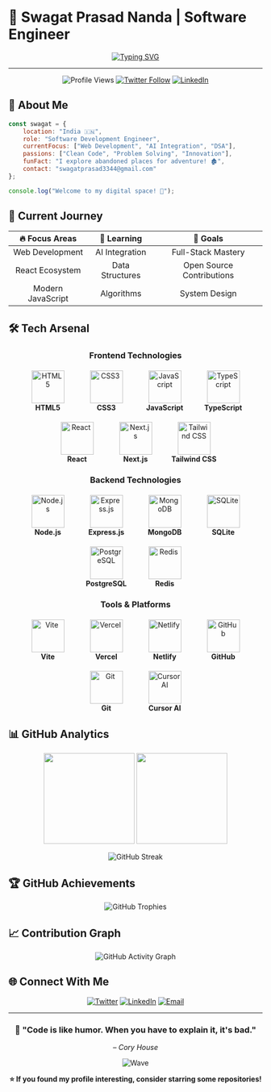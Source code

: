 # 🚀 **Swagat Prasad Nanda** | Software Engineer

<div align="center">
  
[![Typing SVG](https://readme-typing-svg.demolab.com?font=Fira+Code&weight=600&size=28&duration=3000&pause=1000&color=00D9FF&center=true&vCenter=true&width=600&height=100&lines=Hey+there!+I'm+Swagat+👋;Software+Engineer+%7C+India+🇮🇳;Building+the+future+with+code+💻;AI+%2B+Web+Dev+Enthusiast+🤖)](https://git.io/typing-svg)

</div>

---

<div align="center">
  
![Profile Views](https://komarev.com/ghpvc/?username=code-name-healer&label=Profile%20Views&color=00d9ff&style=for-the-badge)
[![Twitter Follow](https://img.shields.io/twitter/follow/codename_healer?logo=twitter&style=for-the-badge&color=1DA1F2)](https://twitter.com/codename_healer)
[![LinkedIn](https://img.shields.io/badge/LinkedIn-Connect-blue?style=for-the-badge&logo=linkedin)](https://linkedin.com/in/swagat-nanda)

</div>

## 🌟 **About Me**

```javascript
const swagat = {
    location: "India 🇮🇳",
    role: "Software Development Engineer",
    currentFocus: ["Web Development", "AI Integration", "DSA"],
    passions: ["Clean Code", "Problem Solving", "Innovation"],
    funFact: "I explore abandoned places for adventure! 🏚️",
    contact: "swagatprasad3344@gmail.com"
};

console.log("Welcome to my digital space! 🚀");
```

## 🎯 **Current Journey**

<div align="center">
  
| 🔥 **Focus Areas** | 🌱 **Learning** | 🎯 **Goals** |
|:---:|:---:|:---:|
| Web Development | AI Integration | Full-Stack Mastery |
| React Ecosystem | Data Structures | Open Source Contributions |
| Modern JavaScript | Algorithms | System Design |

</div>

## 🛠️ **Tech Arsenal**

<div align="center">

### **Frontend Technologies**
<div style="display: flex; flex-wrap: wrap; justify-content: center; gap: 20px; margin: 20px 0;">
  <div style="text-align: center; width: 96px;">
    <img src="https://skillicons.dev/icons?i=html" width="65" height="65" alt="HTML5" />
    <br><strong>HTML5</strong>
  </div>
  <div style="text-align: center; width: 96px;">
    <img src="https://skillicons.dev/icons?i=css" width="65" height="65" alt="CSS3" />
    <br><strong>CSS3</strong>
  </div>
  <div style="text-align: center; width: 96px;">
    <img src="https://skillicons.dev/icons?i=js" width="65" height="65" alt="JavaScript" />
    <br><strong>JavaScript</strong>
  </div>
  <div style="text-align: center; width: 96px;">
    <img src="https://skillicons.dev/icons?i=ts" width="65" height="65" alt="TypeScript" />
    <br><strong>TypeScript</strong>
  </div>
  <div style="text-align: center; width: 96px;">
    <img src="https://skillicons.dev/icons?i=react" width="65" height="65" alt="React" />
    <br><strong>React</strong>
  </div>
  <div style="text-align: center; width: 96px;">
    <img src="https://skillicons.dev/icons?i=nextjs" width="65" height="65" alt="Next.js" />
    <br><strong>Next.js</strong>
  </div>
  <div style="text-align: center; width: 96px;">
    <img src="https://skillicons.dev/icons?i=tailwind" width="65" height="65" alt="Tailwind CSS" />
    <br><strong>Tailwind CSS</strong>
  </div>
</div>

### **Backend Technologies**
<div style="display: flex; flex-wrap: wrap; justify-content: center; gap: 20px; margin: 20px 0;">
  <div style="text-align: center; width: 96px;">
    <img src="https://skillicons.dev/icons?i=nodejs" width="65" height="65" alt="Node.js" />
    <br><strong>Node.js</strong>
  </div>
  <div style="text-align: center; width: 96px;">
    <img src="https://skillicons.dev/icons?i=express" width="65" height="65" alt="Express.js" />
    <br><strong>Express.js</strong>
  </div>
  <div style="text-align: center; width: 96px;">
    <img src="https://skillicons.dev/icons?i=mongodb" width="65" height="65" alt="MongoDB" />
    <br><strong>MongoDB</strong>
  </div>
  <div style="text-align: center; width: 96px;">
    <img src="https://skillicons.dev/icons?i=sqlite" width="65" height="65" alt="SQLite" />
    <br><strong>SQLite</strong>
  </div>
  <div style="text-align: center; width: 96px;">
    <img src="https://skillicons.dev/icons?i=postgres" width="65" height="65" alt="PostgreSQL" />
    <br><strong>PostgreSQL</strong>
  </div>
  <div style="text-align: center; width: 96px;">
    <img src="https://skillicons.dev/icons?i=redis" width="65" height="65" alt="Redis" />
    <br><strong>Redis</strong>
  </div>
</div>

### **Tools & Platforms**
<div style="display: flex; flex-wrap: wrap; justify-content: center; gap: 20px; margin: 20px 0;">
  <div style="text-align: center; width: 96px;">
    <img src="https://skillicons.dev/icons?i=vite" width="65" height="65" alt="Vite" />
    <br><strong>Vite</strong>
  </div>
  <div style="text-align: center; width: 96px;">
    <img src="https://skillicons.dev/icons?i=vercel" width="65" height="65" alt="Vercel" />
    <br><strong>Vercel</strong>
  </div>
  <div style="text-align: center; width: 96px;">
    <img src="https://skillicons.dev/icons?i=netlify" width="65" height="65" alt="Netlify" />
    <br><strong>Netlify</strong>
  </div>
  <div style="text-align: center; width: 96px;">
    <img src="https://skillicons.dev/icons?i=github" width="65" height="65" alt="GitHub" />
    <br><strong>GitHub</strong>
  </div>
  <div style="text-align: center; width: 96px;">
    <img src="https://skillicons.dev/icons?i=git" width="65" height="65" alt="Git" />
    <br><strong>Git</strong>
  </div>
  <div style="text-align: center; width: 96px;">
    <img src="https://cdn.brandfetch.io/cursor.com/fallback/lettermark/theme/dark/h/256/w/256/icon?c=1bfwsmEH20zzEfSNTed" width="65" height="65" alt="Cursor AI" />
    <br><strong>Cursor AI</strong>
  </div>
</div>

</div>

## 📊 **GitHub Analytics**

<div align="center">
  
<img height="180em" src="https://github-readme-stats.vercel.app/api?username=code-name-healer&show_icons=true&theme=tokyonight&include_all_commits=true&count_private=true&hide_border=true&bg_color=0D1117&title_color=00D9FF&icon_color=00D9FF&text_color=ffffff"/>
<img height="180em" src="https://github-readme-stats.vercel.app/api/top-langs/?username=code-name-healer&layout=compact&theme=tokyonight&hide_border=true&bg_color=0D1117&title_color=00D9FF&text_color=ffffff"/>

</div>

<div align="center">
  
![GitHub Streak](https://github-readme-streak-stats.herokuapp.com/?user=code-name-healer&theme=tokyonight&hide_border=true&background=0D1117&stroke=00D9FF&ring=00D9FF&fire=00D9FF&currStreakLabel=00D9FF)

</div>

## 🏆 **GitHub Achievements**

<div align="center">
  
![GitHub Trophies](https://github-profile-trophy.vercel.app/?username=code-name-healer&theme=tokyonight&no-frame=true&no-bg=true&margin-w=4&row=1)

</div>

## 📈 **Contribution Graph**

<div align="center">
  
![GitHub Activity Graph](https://github-readme-activity-graph.vercel.app/graph?username=code-name-healer&theme=tokyo-night&hide_border=true&bg_color=0D1117&color=00D9FF&line=00D9FF&point=FFFFFF)

</div>

## 🌐 **Connect With Me**

<div align="center">
  
[![Twitter](https://img.shields.io/badge/Twitter-1DA1F2?style=for-the-badge&logo=twitter&logoColor=white)](https://twitter.com/codename_healer)
[![LinkedIn](https://img.shields.io/badge/LinkedIn-0077B5?style=for-the-badge&logo=linkedin&logoColor=white)](https://linkedin.com/in/swagat-nanda)
[![Email](https://img.shields.io/badge/Email-D14836?style=for-the-badge&logo=gmail&logoColor=white)](mailto:swagatprasad3344@gmail.com)

</div>

---

<div align="center">
  
### 💫 **"Code is like humor. When you have to explain it, it's bad."** 
*– Cory House*

</div>

<div align="center">
  
![Wave](https://capsule-render.vercel.app/api?type=waving&color=gradient&customColorList=6,11,20&height=150&section=footer&text=Thanks%20for%20visiting!&fontSize=50&fontColor=fff&animation=twinkling&fontAlignY=75)

</div>

<div align="center">
  
**⭐ If you found my profile interesting, consider starring some repositories!**

</div>
